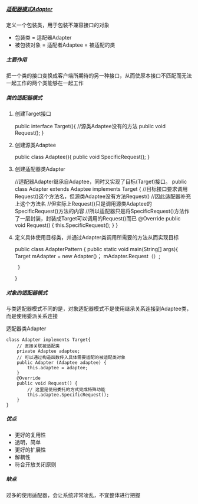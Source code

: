 ##### [适配器模式Adapter](https://www.jianshu.com/p/9d0575311214)
定义一个包装类，用于包装不兼容接口的对象
- 包装类 = 适配器Adapter
- 被包装对象 = 适配者Adaptee = 被适配的类

##### 主要作用
把一个类的接口变换成客户端所期待的另一种接口，从而使原本接口不匹配而无法一起工作的两个类能够在一起工作

##### 类的适配器模式
1. 创建Target接口

	public interface Target(){
		//源类Adaptee没有的方法
		public void Request();
	}

2. 创建源类Adaptee

	public class Adaptee(){
		public void SpecificRequest();
	}

3. 创建适配器类Adapter

	//适配器Adapter继承自Adaptee，同时又实现了目标(Target)接口。
	public class Adapter extends Adaptee implements Target {
	    //目标接口要求调用Request()这个方法名，但源类Adaptee没有方法Request()
	    //因此适配器补充上这个方法名
	    //但实际上Request()只是调用源类Adaptee的SpecificRequest()方法的内容
	    //所以适配器只是将SpecificRequest()方法作了一层封装，封装成Target可以调用的Request()而已
	    @Override
	    public void Request() {
	        this.SpecificRequest();
	    }
	}

4. 定义具体使用目标类，并通过Adapter类调用所需要的方法从而实现目标

	public class AdapterPattern {
	    public static void main(String[] args){
	        Target mAdapter = new Adapter()；
	        mAdapter.Request（）;
	     
	    }
	}

##### 对象的适配器模式
与类适配器模式不同的是，对象适配器模式不是使用继承关系连接到Adaptee类，而是使用委派关系连接

适配器类Adapter
	
	class Adapter implements Target{  
	    // 直接关联被适配类  
	    private Adaptee adaptee;  
	    // 可以通过构造函数传入具体需要适配的被适配类对象  
	    public Adapter (Adaptee adaptee) {  
	        this.adaptee = adaptee;  
	    }  
	    @Override
	    public void Request() {  
	        // 这里是使用委托的方式完成特殊功能  
	        this.adaptee.SpecificRequest();  
	    }  
	}

##### 优点
- 更好的复用性
- 透明，简单
- 更好的扩展性
- 解耦性
- 符合开放关闭原则

##### 缺点
过多的使用适配器，会让系统非常凌乱，不宜整体进行把握